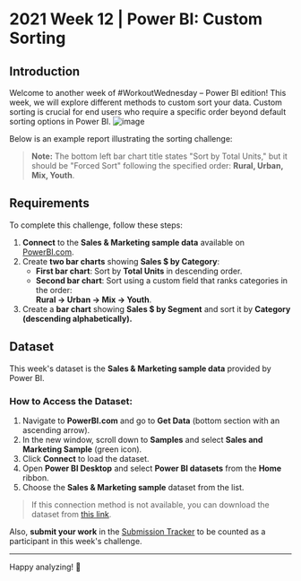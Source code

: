 # 2021 Week 12 | Power BI: Custom Sorting

## Introduction
Welcome to another week of #WorkoutWednesday – Power BI edition! This week, we will explore different methods to custom sort your data. Custom sorting is crucial for end users who require a specific order beyond default sorting options in Power BI.
![image](https://github.com/user-attachments/assets/b3f0f078-f032-473a-9f69-0cb677cef62e)

Below is an example report illustrating the sorting challenge:

> **Note:** The bottom left bar chart title states "Sort by Total Units," but it should be "Forced Sort" following the specified order: **Rural, Urban, Mix, Youth**.

## Requirements
To complete this challenge, follow these steps:

1. **Connect** to the **Sales & Marketing sample data** available on [PowerBI.com](https://powerbi.microsoft.com/).
2. Create **two bar charts** showing **Sales $ by Category**:
   - **First bar chart**: Sort by **Total Units** in descending order.
   - **Second bar chart**: Sort using a custom field that ranks categories in the order:  
     **Rural → Urban → Mix → Youth**.
3. Create a **bar chart** showing **Sales $ by Segment** and sort it by **Category (descending alphabetically).**

## Dataset
This week's dataset is the **Sales & Marketing sample data** provided by Power BI.

### How to Access the Dataset:
1. Navigate to **PowerBI.com** and go to **Get Data** (bottom section with an ascending arrow).
2. In the new window, scroll down to **Samples** and select **Sales and Marketing Sample** (green icon).
3. Click **Connect** to load the dataset.
4. Open **Power BI Desktop** and select **Power BI datasets** from the **Home** ribbon.
5. Choose the **Sales & Marketing sample** dataset from the list.

> If this connection method is not available, you can download the dataset from [this link](https://powerbi.microsoft.com/).


Also, **submit your work** in the [Submission Tracker](https://workout-wednesday.com/submit/) to be counted as a participant in this week's challenge.

---

Happy analyzing! 🚀
